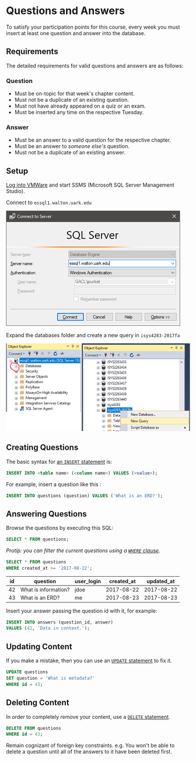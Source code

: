 # Questions and Answers

To satisfy your participation points for this course,
every week you must insert at least one question and answer into the database.

## Requirements

The detailed requirements for valid questions and answers are as follows:

### Question

* Must be on-topic for that week's chapter content.
* Must not be a duplicate of an existing question.
* Must not have already appeared on a quiz or an exam.
* Must be inserted any time on the respective Tuesday.

### Answer

* Must be an answer to a valid question for the respective chapter.
* Must be an answer to *someone else's* question.
* Must not be a duplicate of an existing answer.

## Setup

[Log into VMWare][7] and start SSMS (Microsoft SQL Server Management Studio).

Connect to `essql1.walton.uark.edu`

![screenshot of connection][10]

Expand the databases folder and create a new query in `isys4283-2017fa`

![screenshot of using database][11]

## Creating Questions

The basic syntax for [an `INSERT` statement][8] is:

```sql
INSERT INTO <table name> (<column name>) VALUES (<value>);
```

For example, insert a question like this :

```sql
INSERT INTO questions (question) VALUES ('What is an ERD?');
```

## Answering Questions

Browse the questions by executing this SQL:

```sql
SELECT * FROM questions;
```

*Protip: you can filter the current questions using a [`WHERE` clause][6].*

```sql
SELECT * FROM questions
WHERE created_at >= '2017-08-22';
```

| id | question             | user_login | created_at | updated_at |
| -- | -------------------- | ---------- | ---------- | ---------- |
| 42 | What is information? | jdoe       | 2017-08-22 | 2017-08-22 |
| 43 | What is an ERD?      | me         | 2017-08-23 | 2017-08-23 |

Insert your answer passing the question id with it, for example:

```sql
INSERT INTO answers (question_id, answer)
VALUES (42, 'Data in context.');
```

## Updating Content

If you make a mistake, then you can use an [`UPDATE` statement][9] to fix it.

```sql
UPDATE questions
SET question = 'What is metadata?'
WHERE id = 43;
```

## Deleting Content

In order to completely remove your content, use a [`DELETE` statement][12].

```sql
DELETE FROM questions
WHERE id = 43;
```

Remain cognizant of foreign key constraints. e.g.
You won't be able to delete a question until
all of the answers to it have been deleted first.

[6]:http://www.w3schools.com/sql/sql_where.asp
[7]:https://waltonlab.uark.edu/
[8]:http://www.w3schools.com/sql/sql_insert.asp
[9]:https://www.w3schools.com/SQL/sql_update.asp
[10]:./docs/images/connect.png
[11]:./docs/images/use_db.png
[12]:https://www.w3schools.com/sql/sql_delete.asp
